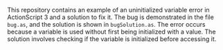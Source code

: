 This repository contains an example of an uninitialized variable error in ActionScript 3 and a solution to fix it. The bug is demonstrated in the file `bug.as`, and the solution is shown in `bugSolution.as`. The error occurs because a variable is used without first being initialized with a value. The solution involves checking if the variable is initialized before accessing it.